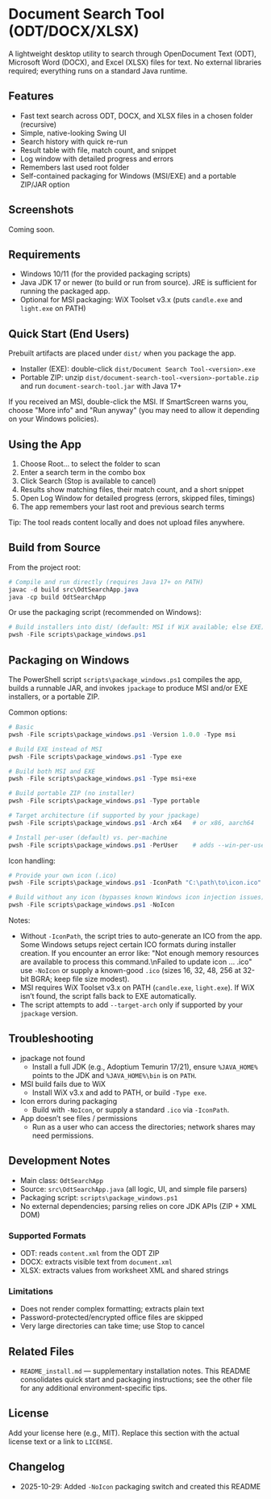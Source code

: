 # Document Search Tool (ODT/DOCX/XLSX)

A lightweight desktop utility to search through OpenDocument Text (ODT), Microsoft Word (DOCX), and Excel (XLSX) files for text. No external libraries required; everything runs on a standard Java runtime.

## Features
- Fast text search across ODT, DOCX, and XLSX files in a chosen folder (recursive)
- Simple, native-looking Swing UI
- Search history with quick re-run
- Result table with file, match count, and snippet
- Log window with detailed progress and errors
- Remembers last used root folder
- Self-contained packaging for Windows (MSI/EXE) and a portable ZIP/JAR option

## Screenshots
Coming soon.

## Requirements
- Windows 10/11 (for the provided packaging scripts)
- Java JDK 17 or newer (to build or run from source). JRE is sufficient for running the packaged app.
- Optional for MSI packaging: WiX Toolset v3.x (puts `candle.exe` and `light.exe` on PATH)

## Quick Start (End Users)
Prebuilt artifacts are placed under `dist/` when you package the app.

- Installer (EXE): double-click `dist/Document Search Tool-<version>.exe`
- Portable ZIP: unzip `dist/document-search-tool-<version>-portable.zip` and run `document-search-tool.jar` with Java 17+

If you received an MSI, double-click the MSI. If SmartScreen warns you, choose "More info" and "Run anyway" (you may need to allow it depending on your Windows policies).

## Using the App
1. Choose Root… to select the folder to scan
2. Enter a search term in the combo box
3. Click Search (Stop is available to cancel)
4. Results show matching files, their match count, and a short snippet
5. Open Log Window for detailed progress (errors, skipped files, timings)
6. The app remembers your last root and previous search terms

Tip: The tool reads content locally and does not upload files anywhere.

## Build from Source
From the project root:

```powershell
# Compile and run directly (requires Java 17+ on PATH)
javac -d build src\OdtSearchApp.java
java -cp build OdtSearchApp
```

Or use the packaging script (recommended on Windows):

```powershell
# Build installers into dist/ (default: MSI if WiX available; else EXE)
pwsh -File scripts\package_windows.ps1
```

## Packaging on Windows
The PowerShell script `scripts\package_windows.ps1` compiles the app, builds a runnable JAR, and invokes `jpackage` to produce MSI and/or EXE installers, or a portable ZIP.

Common options:

```powershell
# Basic
pwsh -File scripts\package_windows.ps1 -Version 1.0.0 -Type msi

# Build EXE instead of MSI
pwsh -File scripts\package_windows.ps1 -Type exe

# Build both MSI and EXE
pwsh -File scripts\package_windows.ps1 -Type msi+exe

# Build portable ZIP (no installer)
pwsh -File scripts\package_windows.ps1 -Type portable

# Target architecture (if supported by your jpackage)
pwsh -File scripts\package_windows.ps1 -Arch x64   # or x86, aarch64

# Install per-user (default) vs. per-machine
pwsh -File scripts\package_windows.ps1 -PerUser    # adds --win-per-user-install
```

Icon handling:

```powershell
# Provide your own icon (.ico)
pwsh -File scripts\package_windows.ps1 -IconPath "C:\path\to\icon.ico"

# Build without any icon (bypasses known Windows icon injection issues)
pwsh -File scripts\package_windows.ps1 -NoIcon
```

Notes:
- Without `-IconPath`, the script tries to auto-generate an ICO from the app. Some Windows setups reject certain ICO formats during installer creation. If you encounter an error like:
  "Not enough memory resources are available to process this command.\nFailed to update icon ... .ico"
  use `-NoIcon` or supply a known-good `.ico` (sizes 16, 32, 48, 256 at 32-bit BGRA; keep file size modest).
- MSI requires WiX Toolset v3.x on PATH (`candle.exe`, `light.exe`). If WiX isn’t found, the script falls back to EXE automatically.
- The script attempts to add `--target-arch` only if supported by your `jpackage` version.

## Troubleshooting
- jpackage not found
  - Install a full JDK (e.g., Adoptium Temurin 17/21), ensure `%JAVA_HOME%` points to the JDK and `%JAVA_HOME%\bin` is on `PATH`.
- MSI build fails due to WiX
  - Install WiX v3.x and add to PATH, or build `-Type exe`.
- Icon errors during packaging
  - Build with `-NoIcon`, or supply a standard `.ico` via `-IconPath`.
- App doesn’t see files / permissions
  - Run as a user who can access the directories; network shares may need permissions.

## Development Notes
- Main class: `OdtSearchApp`
- Source: `src\OdtSearchApp.java` (all logic, UI, and simple file parsers)
- Packaging script: `scripts\package_windows.ps1`
- No external dependencies; parsing relies on core JDK APIs (ZIP + XML DOM)

### Supported Formats
- ODT: reads `content.xml` from the ODT ZIP
- DOCX: extracts visible text from `document.xml`
- XLSX: extracts values from worksheet XML and shared strings

### Limitations
- Does not render complex formatting; extracts plain text
- Password-protected/encrypted office files are skipped
- Very large directories can take time; use Stop to cancel

## Related Files
- `README_install.md` — supplementary installation notes. This README consolidates quick start and packaging instructions; see the other file for any additional environment-specific tips.

## License
Add your license here (e.g., MIT). Replace this section with the actual license text or a link to `LICENSE`.

## Changelog
- 2025-10-29: Added `-NoIcon` packaging switch and created this README
